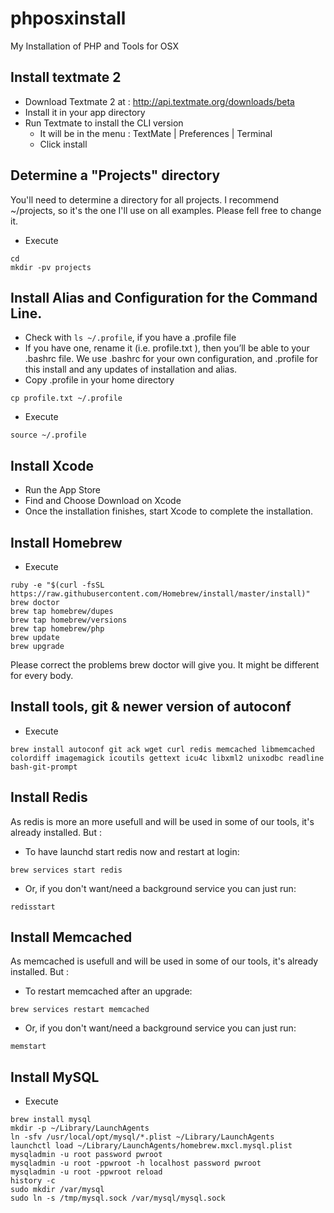 # phposxinstall
My Installation of PHP and Tools for OSX

## Install textmate 2

* Download Textmate 2 at : http://api.textmate.org/downloads/beta 
* Install it in your app directory
* Run Textmate to install the CLI version
	* It will be in the menu : TextMate | Preferences | Terminal 
	* Click install

## Determine a "Projects" directory

You'll need to determine a directory for all projects.
I recommend ~/projects, so it's the one I'll use on all examples. Please fell free to change it.
     
* Execute
```
cd
mkdir -pv projects
```

## Install Alias and Configuration for the Command Line.

* Check with `ls ~/.profile`, if you have a .profile file
* If you have one, rename it (i.e. profile.txt ), then you’ll be able to your .bashrc file. We use .bashrc for your own configuration, and .profile for this install and any updates of installation and alias.
* Copy .profile in your home directory
```
cp profile.txt ~/.profile
```
	
* Execute
```
source ~/.profile
```

## Install Xcode

* Run the App Store
* Find and Choose Download on Xcode
* Once the installation finishes, start Xcode to complete the installation.

## Install Homebrew

* Execute
      
```
ruby -e "$(curl -fsSL https://raw.githubusercontent.com/Homebrew/install/master/install)"
brew doctor
brew tap homebrew/dupes
brew tap homebrew/versions
brew tap homebrew/php
brew update
brew upgrade
```
	
Please correct the problems brew doctor will give you. It might be different for every body.

## Install tools, git & newer version of autoconf

* Execute
```
brew install autoconf git ack wget curl redis memcached libmemcached colordiff imagemagick icoutils gettext icu4c libxml2 unixodbc readline bash-git-prompt
```

## Install Redis

As redis is more an more usefull and will be used in some of our tools, it's already installed. But : 

* To have launchd start redis now and restart at login:
```
brew services start redis
```

* Or, if you don't want/need a background service you can just run:
```
redisstart
```

## Install Memcached

As memcached is  usefull and will be used in some of our tools, it's already installed. But : 

* To restart memcached after an upgrade:
```
brew services restart memcached
```

* Or, if you don't want/need a background service you can just run:
```
memstart
```

## Install MySQL
* Execute

```
brew install mysql
mkdir -p ~/Library/LaunchAgents
ln -sfv /usr/local/opt/mysql/*.plist ~/Library/LaunchAgents
launchctl load ~/Library/LaunchAgents/homebrew.mxcl.mysql.plist
mysqladmin -u root password pwroot
mysqladmin -u root -ppwroot -h localhost password pwroot
mysqladmin -u root -ppwroot reload
history -c
sudo mkdir /var/mysql
sudo ln -s /tmp/mysql.sock /var/mysql/mysql.sock
```





